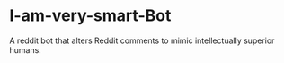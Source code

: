 # I-am-very-smart-Bot
A reddit bot that alters Reddit comments to mimic intellectually superior humans.
